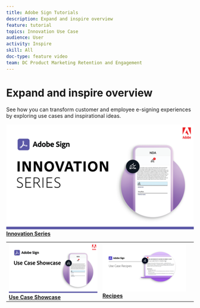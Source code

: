 ```yaml
---
title: Adobe Sign Tutorials
description: Expand and inspire overview
feature: tutorial
topics: Innovation Use Case
audience: User
activity: Inspire
skill: All
doc-type: feature video
team: DC Product Marketing Retention and Engagement
---
```


# Expand and inspire overview

See how you can transform customer and employee e-signing experiences by exploring use cases and inspirational ideas.

<table>
<tr>
  <td>
    <a href="use-case-showcase.md">
      <img alt="Use Case Showcase" src="assets/UseCaseShowcase.png" />
    </a>
    <div>
    <a href="use-case-showcase.md"><strong>Use Case Showcase</strong></a>
    <br>
  </td>
    <a href="innovation-series.md">
      <img alt="Innovation Series" src="assets/Innovation-Series_1280.png" />
    </a>
    <div>
    <a href="innovation-series.md"><strong>Innovation Series</strong></a>
    <br>
  <td>
    <a href="recipes.md">
      <img alt="Use case recipes" src="assets/Expand_Recipe.png" />
    </a>
    <div>
    <a href="recipes.md"><strong>Recipes</strong></a>
    <br>
  <td>
</tr>
</table>
